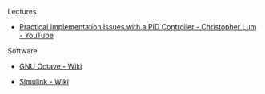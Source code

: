 Lectures

* [Practical Implementation Issues with a PID Controller - Christopher Lum - YouTube](https://youtu.be/yr6om0e0oAQ?si=HJufJsOxJAYL0WkU)

Software

* [GNU Octave - Wiki](https://en.wikipedia.org/wiki/GNU_Octave)

* [Simulink - Wiki](https://en.wikipedia.org/wiki/Simulink)
